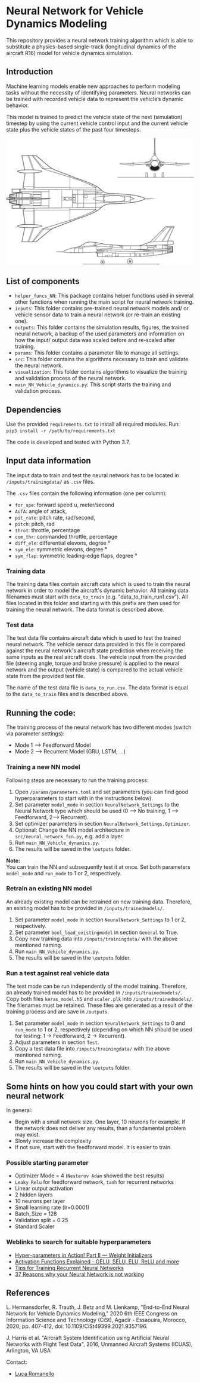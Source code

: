 # Neural Network for Vehicle Dynamics Modeling

This repository provides a neural network training algorithm which is able to substitute a physics-based single-track (longitudinal dynamics of the aircraft R16) model for vehicle dynamics simulation.

## Introduction

Machine learning models enable new approaches to
perform modeling tasks without the necessity of identifying
parameters. Neural networks can be trained with recorded vehicle
data to represent the vehicle’s dynamic behavior.

This model is trained to predict the vehicle state of the next (simulation) timestep by using the current vehicle control input and the current vehicle state plus the vehicle states of the past four timesteps.

![overview aircraft model](/resources/aircraft.jpg)

## List of components
* `helper_funcs_NN`: This package contains helper functions used in several other functions when running the main script for neural network training.
* `inputs`: This folder contains pre-trained neural network models and/ or vehicle sensor data to train a neural network (or re-train an existing one).
* `outputs`: This folder contains the simulation results, figures, the trained neural network, a backup of the used parameters and information on how the input/ output data was scaled before and re-scaled after training.
* `params`: This folder contains a parameter file to manage all settings.
* `src`: This folder contains the algorithms necessary to train and validate the neural network.
* `visualization`: This folder contains algorithms to visualize the training and validation process of the neural network.
* `main_NN_Vehicle_dynamics.py`: This script starts the training and validation process.


## Dependencies
Use the provided `requirements.txt` to install all required modules. Run:\
``pip3 install -r /path/to/requirements.txt``

The code is developed and tested with Python 3.7.


## Input data information
The input data to train and test the neural network has to be located in `/inputs/trainingdata/` as `.csv` files.

The `.csv` files contain the following information (one per column):
* `for_spe`: forward speed u, meter/second
* `AofA`: angle of attack,
* `pit_rate`: pitch rate, rad/second,
* `pitch`: pitch, rad
* `throt`: throttle, percentage
* `com_thr`: commanded throttle, percentage
* `diff_ele`: differential elevons, degree °
* `sym_ele`: symmetric elevons, degree °
* `sym_flap`: symmetric leading-edge flaps, degree °


### Training data
The training data files contain aircraft data which is used to train the neural network in order to model the aircraft's dynamic behavior. All training data filenames must start with ``data_to_train`` (e.g. "data_to_train_run1.csv"). All files located in this folder and starting with this prefix are then used for training the neural network.
The data format is described above.

### Test data
The test data file contains aircraft data which is used to test the trained neural network. The vehicle sensor data provided in this file is compared against the neural network's aircraft state prediction when receiving the same inputs as the real aircraft does.
The vehicle input from the provided file (steering angle, torque and brake pressure) is applied to the neural network and the output (vehicle state) is compared to the actual vehicle state from the provided test file.

The name of the test data file is ``data_to_run.csv``.
The data format is equal to the ``data_to_train`` files and is described above.


## Running the code:

The training process of the neural network has two different modes (switch via parameter settings):
* Mode 1 --> Feedforward Model
* Mode 2 --> Recurrent Model (GRU, LSTM, ...)

### Training a new NN model
Following steps are necessary to run the training process:
1. Open `/params/parameters.toml` and set parameters (you can find good hyperparameters to start with in the instructions below).
2. Set parameter ``model_mode`` in section ``NeuralNetwork_Settings`` to the Neural Network type which should be used (0 --> No training, 1 --> Feedforward, 2--> Recurrent).
3. Set optimizer parameters in section ``NeuralNetwork_Settings.Optimizer``.
4. Optional: Change the NN model architecture in ``src/neural_network_fcn.py``, e.g. add a layer.
5. Run ``main_NN_Vehicle_dynamics.py``.
6. The results will be saved in the ``\outputs`` folder.

**Note:**\
You can train the NN and subsequently test it at once. Set both parameters ``model_mode`` and ``run_mode`` to 1 or 2, respectively.

### Retrain an existing NN model
An already existing model can be retrained on new training data. Therefore, an existing model has to be provided in ``/inputs/trainedmodels/``.

1. Set parameter ``model_mode`` in section ``NeuralNetwork_Settings`` to 1 or 2, respectively.
2. Set parameter ``bool_load_existingmodel`` in section ``General`` to True.
3. Copy new training data into ``/inputs/trainingdata/`` with the above mentioned naming.
4. Run ``main_NN_Vehicle_dynamics.py``.
5. The results will be saved in the ``\outputs`` folder.

### Run a test against real vehicle data
The test mode can be run independently of the model training. Therefore, an already trained model has to be provided in ``/inputs/trainedmodels/``.
Copy both files ``keras_model.h5`` and ``scaler.plk`` into ``/inputs/trainedmodels/``. The filenames must be retained.
These files are generated as a result of the training process and are save in ``/outputs``.

1. Set parameter ``model_mode`` in section ``NeuralNetwork_Settings`` to 0 and ``run_mode`` to 1 or 2, respectively (depending on which NN should be used for testing: 1 -> Feedforward, 2 -> Recurrent).
2. Adjust parameters in section ``Test``.
3. Copy a test data file into ``/inputs/trainingdata/`` with the above mentioned naming.
4. Run ``main_NN_Vehicle_dynamics.py``.
5. The results will be saved in the ``\outputs`` folder.


## Some hints on how you could start with your own neural network

In general:
*  Begin with a small network size. One layer, 10 neurons for example. If the network does not deliver any results, than a fundamental problem may exist.
*  Slowly increase the complexity
*  If not sure, start with the feedforward model. It is easier to train.

### Possible starting parameter

*  Optimizer Mode = 4 (``Nesterov Adam`` showed the best results)
*  ``Leaky Relu`` for feedforward network, ``tanh`` for recurrent networks
*  Linear output activation  
*  2 hidden layers
*  10 neurons per layer
*  Small learning rate (lr=0.0001)
*  Batch_Size = 128
*  Validation split = 0.25
*  Standard Scaler

### Weblinks to search for suitable hyperparameters

*  [Hyper-parameters in Action! Part II — Weight Initializers](https://towardsdatascience.com/hyper-parameters-in-action-part-ii-weight-initializers-35aee1a28404)
*  [Activation Functions Explained - GELU, SELU, ELU, ReLU and more](https://mlfromscratch.com/activation-functions-explained/#/)
*  [Tips for Training Recurrent Neural Networks](https://danijar.com/tips-for-training-recurrent-neural-networks/)
*  [37 Reasons why your Neural Network is not working](https://blog.slavv.com/37-reasons-why-your-neural-network-is-not-working-4020854bd607)


## References

L. Hermansdorfer, R. Trauth, J. Betz and M. Lienkamp, "End-to-End Neural Network for Vehicle Dynamics Modeling," 2020 6th IEEE Congress on Information Science and Technology (CiSt), Agadir - Essaouira, Morocco, 2020, pp. 407-412, doi: 10.1109/CiSt49399.2021.9357196.

J. Harris et al. "Aircraft System Identification using Artificial Neural Networks with Flight Test Data", 2016, Unmanned Aircraft Systems (ICUAS), Arlington, VA USA

Contact:
* [Luca Romanello](mailto:luca.romanello@tum.de)
